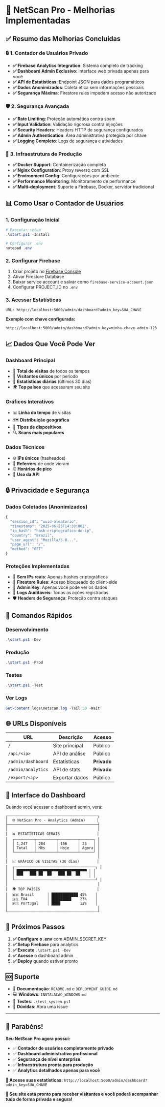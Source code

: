 # 🎉 NetScan Pro - Melhorias Implementadas

## ✅ **Resumo das Melhorias Concluídas**

### 🔒 **1. Contador de Usuários Privado**
- **✅ Firebase Analytics Integration**: Sistema completo de tracking
- **✅ Dashboard Admin Exclusivo**: Interface web privada apenas para você
- **✅ API de Estatísticas**: Endpoint JSON para dados programáticos
- **✅ Dados Anonimizados**: Coleta ética sem informações pessoais
- **✅ Segurança Máxima**: Firestore rules impedem acesso não autorizado

### 🛡️ **2. Segurança Avançada**
- **✅ Rate Limiting**: Proteção automática contra spam
- **✅ Input Validation**: Validação rigorosa contra injeções
- **✅ Security Headers**: Headers HTTP de segurança configurados
- **✅ Admin Authentication**: Área administrativa protegida por chave
- **✅ Logging Completo**: Logs de segurança e atividades

### 🚀 **3. Infraestrutura de Produção**
- **✅ Docker Support**: Containerização completa
- **✅ Nginx Configuration**: Proxy reverso com SSL
- **✅ Environment Config**: Configurações por ambiente
- **✅ Performance Monitoring**: Monitoramento de performance
- **✅ Multi-deployment**: Suporte a Firebase, Docker, servidor tradicional

## 📊 **Como Usar o Contador de Usuários**

### **1. Configuração Inicial**
```powershell
# Executar setup
.\start.ps1 -Install

# Configurar .env
notepad .env
```

### **2. Configurar Firebase**
1. Criar projeto no [Firebase Console](https://console.firebase.google.com)
2. Ativar Firestore Database
3. Baixar service account e salvar como `firebase-service-account.json`
4. Configurar PROJECT_ID no `.env`

### **3. Acessar Estatísticas**
```
URL: http://localhost:5000/admin/dashboard?admin_key=SUA_CHAVE
```

**Exemplo com chave configurada:**
```
http://localhost:5000/admin/dashboard?admin_key=minha-chave-admin-123
```

## 📈 **Dados Que Você Pode Ver**

### **Dashboard Principal**
- 🎯 **Total de visitas** de todos os tempos
- 👥 **Visitantes únicos** por período
- 📅 **Estatísticas diárias** (últimos 30 dias)
- 🌍 **Top países** que acessaram seu site

### **Gráficos Interativos**
- 📊 **Linha do tempo** de visitas
- 🗺️ **Distribuição geográfica**
- 📱 **Tipos de dispositivos**
- 🔍 **Scans mais populares**

### **Dados Técnicos**
- 🌐 **IPs únicos** (hasheados)
- 🔗 **Referrers** de onde vieram
- ⏰ **Horários de pico**
- 📡 **Uso da API**

## 🔒 **Privacidade e Segurança**

### **Dados Coletados (Anonimizados)**
```javascript
{
  "session_id": "uuid-aleatorio",
  "timestamp": "2025-06-23T14:30:00Z",
  "ip_hash": "hash-criptografico-do-ip",
  "country": "Brazil",
  "user_agent": "Mozilla/5.0...",
  "page_url": "/",
  "method": "GET"
}
```

### **Proteções Implementadas**
- 🚫 **Sem IPs reais**: Apenas hashes criptográficos
- 🔐 **Firestore Rules**: Acesso bloqueado do client-side
- 🔑 **Admin Key**: Apenas você pode ver os dados
- 📝 **Logs Auditáveis**: Todas as ações registradas
- 🛡️ **Headers de Segurança**: Proteção contra ataques

## 🚀 **Comandos Rápidos**

### **Desenvolvimento**
```powershell
.\start.ps1 -Dev
```

### **Produção**
```powershell
.\start.ps1 -Prod
```

### **Testes**
```powershell
.\start.ps1 -Test
```

### **Ver Logs**
```powershell
Get-Content logs\netscan.log -Tail 50 -Wait
```

## 🌐 **URLs Disponíveis**

| URL | Descrição | Acesso |
|-----|-----------|--------|
| `/` | Site principal | Público |
| `/api/<ip>` | API de análise | Público |
| `/admin/dashboard` | Estatísticas | **Privado** |
| `/admin/analytics` | API de stats | **Privado** |
| `/export/<ip>` | Exportar dados | Público |

## 📱 **Interface do Dashboard**

Quando você acessar o dashboard admin, verá:

```
┌─────────────────────────────────────────┐
│  🌐 NetScan Pro - Analytics (Admin)     │
├─────────────────────────────────────────┤
│                                         │
│  📊 ESTATÍSTICAS GERAIS                 │
│  ┌─────────┬─────────┬─────────┬──────┐ │
│  │ 1,247   │ 284     │ 156     │ 23   │ │
│  │ Total   │ Mês     │ Hoje    │ Agora│ │
│  └─────────┴─────────┴─────────┴──────┘ │
│                                         │
│  📈 GRÁFICO DE VISITAS (30 dias)        │
│  ┌─────────────────────────────────────┐ │
│  │ ███▀▀▀███▀██▀▀██▀▀▀███▀██▀▀██▀▀▀ │ │
│  │ ▀▀▀   ▀▀▀ ▀▀  ▀▀   ▀▀▀ ▀▀  ▀▀    │ │
│  └─────────────────────────────────────┘ │
│                                         │
│  🌍 TOP PAÍSES                          │
│  🇧🇷 Brasil      │ ████████████ 45%    │
│  🇺🇸 EUA         │ █████████    23%    │
│  🇵🇹 Portugal    │ ████         12%    │
│                                         │
└─────────────────────────────────────────┘
```

## 🎯 **Próximos Passos**

1. **✅ Configure o .env** com ADMIN_SECRET_KEY
2. **✅ Setup Firebase** para analytics
3. **✅ Execute** `.\start.ps1 -Dev`
4. **✅ Acesse** o dashboard admin
5. **✅ Deploy** quando estiver pronto

## 🆘 **Suporte**

- 📖 **Documentação**: `README.md` e `DEPLOYMENT_GUIDE.md`
- 💻 **Windows**: `INSTALACAO_WINDOWS.md`
- 🧪 **Testes**: `.\test_system.ps1`
- 📧 **Dúvidas**: Abra uma issue

---

## 🎉 **Parabéns!**

**Seu NetScan Pro agora possui:**
- ✅ **Contador de usuários completamente privado**
- ✅ **Dashboard administrativo profissional**  
- ✅ **Segurança de nível enterprise**
- ✅ **Infraestrutura pronta para produção**
- ✅ **Analytics detalhados apenas para você**

**🔗 Acesse suas estatísticas:**
`http://localhost:5000/admin/dashboard?admin_key=SUA_CHAVE`

**🚀 Seu site está pronto para receber visitantes e você poderá acompanhar tudo de forma privada e segura!**
